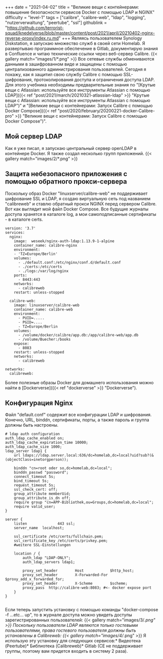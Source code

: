 +++
date = "2021-04-02"
title = "Великие вещи с контейнерами: повышение безопасности сервисов Docker с помощью LDAP и NGINX"
difficulty = "level-1"
tags = ["calibre", "calibre-web", "ldap", "logging", "nutzerverwaltung", "peertube", "ssl"]
githublink = "https://github.com/terrorist-squad/knedelverse/blob/master/content/post/2021/april/20210402-nginx-reverse-proxy/index.ru.md"
+++
Являясь пользователем Synology Diskstation, я запускаю множество служб в своей сети Homelab. Я развертываю программное обеспечение в Gitlab, документирую знания в Confluence и читаю технические ссылки через веб-сервер Calibre.
{{< gallery match="images/1/*.png" >}}
Все сетевые службы обмениваются данными в зашифрованном виде и защищены с помощью централизованного администрирования пользователей. Сегодня я покажу, как я защитил свою службу Calibre с помощью SSL-шифрования, протоколирования доступа и ограничения доступа LDAP. Для этого учебника необходимы предварительные знания по "[Крутые вещи с Atlassian: используйте все инструменты Atlassian с помощью LDAP]({{< ref "post/2021/march/20210321-atlassian-ldap" >}} "Крутые вещи с Atlassian: используйте все инструменты Atlassian с помощью LDAP")" и "[Великие вещи с контейнерами: Запуск Calibre с помощью Docker Compose]({{< ref "post/2020/february/20200221-docker-Calibre-pro" >}} "Великие вещи с контейнерами: Запуск Calibre с помощью Docker Compose")".
## Мой сервер LDAP
Как я уже писал, я запускаю центральный сервер openLDAP в контейнере Docker. Я также создал несколько групп приложений.
{{< gallery match="images/2/*.png" >}}

## Защита небезопасного приложения с помощью обратного прокси-сервера
Поскольку образ Docker "linuxserver/calibre-web" не поддерживает шифрование SSL и LDAP, я создаю виртуальную сеть под названием "calibreweb" и ставлю обратный прокси NGINX перед сервером Calibre. Вот как выглядит мой файл Docker Compose. Все будущие журналы доступа хранятся в каталоге log, а мои самоподписанные сертификаты - в каталоге certs.
```
version: '3.7'
services:
  nginx: 
    image:  weseek/nginx-auth-ldap:1.13.9-1-alpine
    container_name: calibre-nginx
    environment:
    - 'TZ=Europe/Berlin'
    volumes:
      - ./default.conf:/etc/nginx/conf.d/default.conf
      - ./certs:/etc/certs
      - ./logs:/var/log/nginx
    ports:
      - 8443:443
    networks:
      - calibreweb
    restart: unless-stopped

  calibre-web:
    image: linuxserver/calibre-web
    container_name: calibre-web
    environment:
      - PUID=.....
      - PGID=....
      - TZ=Europe/Berlin
    volumes:
      - /volume/docker/calibre/app.db:/app/calibre-web/app.db
      - /volume/Buecher:/books
    expose:
      - 8083
    restart: unless-stopped
    networks:
      - calibreweb

networks:
  calibreweb:

```
Более полезные образы Docker для домашнего использования можно найти в [Dockerverse]({{< ref "dockerverse" >}} "Dockerverse").
## Конфигурация Nginx
Файл "default.conf" содержит все конфигурации LDAP и шифрования. Конечно, URL, binddn, сертификаты, порты, а также пароль и группа должны быть настроены.
```
# ldap auth configuration
auth_ldap_cache_enabled on;
auth_ldap_cache_expiration_time 10000;
auth_ldap_cache_size 1000;
ldap_server ldap1 {
    url ldaps://ldap.server.local:636/dc=homelab,dc=local?uid?sub?(&(objectClass=inetorgperson));

    binddn "cn=root oder so,dc=homelab,dc=local";
    binddn_passwd "password";
    connect_timeout 5s;
    bind_timeout 5s;
    request_timeout 5s;
    ssl_check_cert: off;
    group_attribute memberUid;
    group_attribute_is_dn off;
    require group "cn=APP-Bibliothek,ou=Groups,dc=homelab,dc=local";
    require valid_user;
}

server {
    listen              443 ssl;
    server_name  localhost;

    ssl_certificate /etc/certs/fullchain.pem;
    ssl_certificate_key /etc/certs/privkey.pem;
    #weitere SSL-Einstellungen

    location / {
        auth_ldap "LDAP-ONLY";
        auth_ldap_servers ldap1;

        proxy_set_header        Host            $http_host;
        proxy_set_header        X-Forwarded-For $proxy_add_x_forwarded_for;
        proxy_set_header        X-Scheme        $scheme;
        proxy_pass  http://calibre-web:8083; #<- docker expose port
    }
}


```
Если теперь запустить установку с помощью команды "docker-compose -f ...etc... up", то в журнале доступа можно увидеть доступы зарегистрированных пользователей:
{{< gallery match="images/3/*.png" >}}
Поскольку пользователи LDAP являются только гостевыми пользователями, права гостевого пользователя должны быть установлены в Calibreweb:
{{< gallery match="images/4/*.png" >}}
Я использую эту установку для следующих сервисов:* Видеотека (Peertube)* Библиотека (Calibreweb)* Gitlab (CE не поддерживает группы, поэтому вам придется входить в систему 2 раза).
